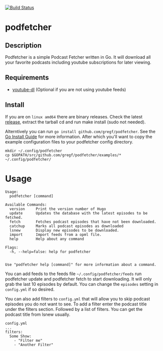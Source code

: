 [![Build Status](https://travis-ci.org/gregf/podfetcher.svg?branch=master)](https://travis-ci.org/gregf/podfetcher)
# podfetcher

## Description

Podfetcher is a simple Podcast Fetcher written in Go. It will download all your favorite podcasts including youtube subscriptions for later viewing.

## Requirements

* [youtube-dl](https://rg3.github.io/youtube-dl/) (Optional if you are not using youtube feeds)

## Install

If you are on `linux amd64` there are binary releases. Check the latest [release](https://github.com/gregf/podfetcher/releases), extract the tarball cd and run make install (sudo not needed).

Alterntively you can run `go install github.com/gregf/podfetcher`. See the [Go Install Guide](https://golang.org/doc/install#install) for more information. After which you'll want to copy the example configuration files to your podfetcher config directory. 

```
mkdir ~/.config/podfetcher
cp $GOPATH/src/github.com/gregf/podfetcher/examples/* ~/.config/podfetcher/
```

# Usage

```
Usage:
  podfetcher [command]

Available Commands:
  version     Print the version number of Hugo
  update      Updates the database with the latest episodes to be fetched.
  fetch       Fetches podcast episodes that have not been downloaded.
  catchup     Marks all podcast episodes as downloaded
  lsnew       Display new episodes to be downloaded.
  import      Import feeds from a opml file.
  help        Help about any command

Flags:
  -h, --help=false: help for podfetcher


Use "podfetcher help [command]" for more information about a command.
```

You can add feeds to the feeds file `~/.config/podfetcher/feeds` run podfetcher update and podfetcher fetch to start downloading. It will only grab the last 10 episodes by default. You can change the `episodes` setting in `config.yml` if so desired.

You can also add filters to `config.yml` that will allow you to skip podcast episodes you do not want to see. To add a filter enter the podcast title under the filters section. Followed by a list of filters. You can get the podcast title from lsnew usually.

```
config.yml
...
filters:
  Some Show:
    - "Filter me"
    - "Another Filter"
